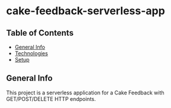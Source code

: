 # cake-feedback-serverless-app
## Table of Contents
* [General Info](#general-info)
* [Technologies](#technologies)
* [Setup](#setup)

## General Info
This project is a serverless application for a Cake Feedback with GET/POST/DELETE HTTP endpoints.

##
